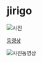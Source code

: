# jirigo



![사진](http://cfile30.uf.tistory.com/image/24420F4255077A782BDD9B)

[동영상](https://youtu.be/llS9DPy7Ya0)

![사진동영상](https://youtu.be/llS9DPy7Ya0)
